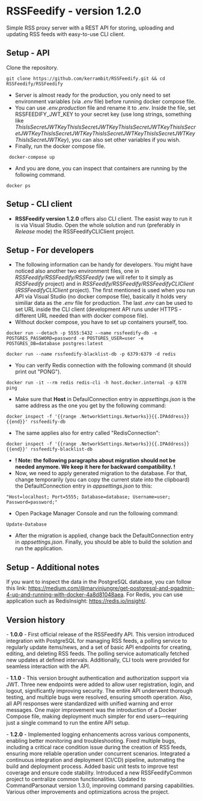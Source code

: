 # RSSFeedify - version 1.2.0
Simple RSS proxy server with a REST API for storing, uploading and updating RSS feeds with easy-to-use CLI client.

## Setup - API

Clone the repository.

``` 
git clone https://github.com/kerrambit/RSSFeedify.git && cd RSSFeedify/RSSFeedify
```

- Server is almost ready for the production, you only need to set environment variables (via *.env* file) before running docker compose file.
- You can use *.env.production* file and rename it to *.env*. Inside the file, set RSSFEEDIFY_JWT_KEY to your secret key (use long strings, something like *ThisIsSecretJWTKeyThisIsSecretJWTKeyThisIsSecretJWTKeyThisIsSecretJWTKeyThisIsSecretJWTKeyThisIsSecretJWTKeyThisIsSecretJWTKeyThisIsSecretJWTKey*), you can also set other variables if you wish.
- Finally, run the docker compose file.

```
 docker-compose up
```
- And you are done, you can inspect that containers are running by the following command.

```
docker ps
```

## Setup - CLI client
- **RSSFeedify version 1.2.0** offers also CLI client. The easist way to run it is via Visual Studio. Open the whole solution and run (preferably in *Release* mode) the RSSFeedifyCLIClient project.

## Setup - For developers
- The following information can be handy for developers. You might have noticed also another two environment files, one in *RSSFeedify/RSSFeedify/RSSFeedify* (we will refer to it simply as *RSSFeedify* project) and in *RSSFeedify/RSSFeedify/RSSFeedifyCLIClient* (*RSSFeedifyCLIClient* project). The first mentioned is used when you run API via Visual Studio (no docker compose file), basically it holds very similiar data as the *.env* file for production. The last *.env* can be used to set URL inside the CLI client (development API runs under HTTPS - different URL needed than with docker compose file).
- Without docker compose, you have to set up containers yourself, too.

```
docker run --detach -p 5555:5432 --name rssfeedify-db -e POSTGRES_PASSWORD=password -e POSTGRES_USER=user -e POSTGRES_DB=database postgres:latest
```

```
docker run --name rssfeedify-blacklist-db -p 6379:6379 -d redis
```

- You can verify Redis connection with the following command (it should print out "PONG").

```
docker run -it --rm redis redis-cli -h host.docker.internal -p 6378 ping
```
 
- Make sure that **Host** in DefaulConnection entry in *appsettings.json* is the same address as the one you get by the following command:

```
docker inspect -f '{{range .NetworkSettings.Networks}}{{.IPAddress}}{{end}}' rssfeedify-db
```

- The same applies also for entry called "RedisConnection":

```
docker inspect -f '{{range .NetworkSettings.Networks}}{{.IPAddress}}{{end}}' rssfeedify-blacklist-db
```
- **! Note: the following paragraphs about migration should not be needed anymore. We keep it here for backward compatibility. !**
- Now, we need to apply generated migration to the database. For that, change temporarily (you can copy the current state into the clipboard) the DefaultConnection entry in *appsettings.json* to this:
```
"Host=localhost; Port=5555; Database=database; Username=user; Password=password;"
```

- Open Package Manager Console and run the following command:
```
Update-Database
```

- After the migration is applied, change back the DefaultConnection entry in *appsettings.json*. Finally, you should be able to build the solution and run the application.

## Setup - Additional notes

If you want to inspect the data in the PostgreSQL database, you can follow this link: https://medium.com/@marvinjungre/get-postgresql-and-pgadmin-4-up-and-running-with-docker-4a8d81048aea.
For Redis, you can use application such as RedisInsight: https://redis.io/insight/.

## Version history

- **1.0.0** - First official release of the RSSFeedify API. This version introduced integration with PostgreSQL for managing RSS feeds, a polling service to regularly update items/news, and a set of basic API endpoints for creating, editing, and deleting RSS feeds. The polling service automatically fetched new updates at defined intervals. Additionally, CLI tools were provided for seamless interaction with the API.

- **1.1.0** - This version brought authentication and authorization support via JWT. Three new endpoints were added to allow user registration, login, and logout, significantly improving security. The entire API underwent thorough testing, and multiple bugs were resolved, ensuring smooth operation. Also, all API responses were standardized with unified warning and error messages. One major improvement was the introduction of a Docker Compose file, making deployment much simpler for end users—requiring just a single command to run the entire API setup.

- **1.2.0** - Implemented logging enhancements across various components, enabling better monitoring and troubleshooting. Fixed multiple bugs, including a critical race condition issue during the creation of RSS feeds, ensuring more reliable operation under concurrent scenarios. Integrated a continuous integration and deployment (CI/CD) pipeline, automating the build and deployment process. Added basic unit tests to improve test coverage and ensure code stability. Introduced a new RSSFeedifyCommon project to centralize common functionalities. Updated to CommandParsonaut version 1.3.0, improving command parsing capabilities. Various other improvements and optimizations across the project.
